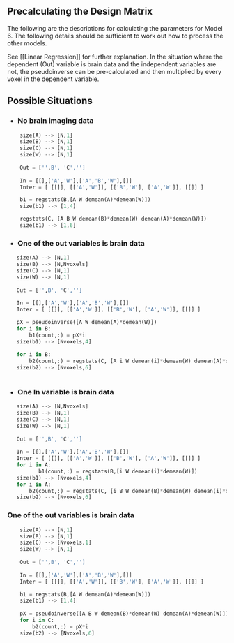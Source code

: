 ## Precalculating the Design Matrix
The following are the descriptions for calculating the parameters for Model 6. The following details should be sufficient to work out how to process the other models.

See [[Linear Regression]] for further explanation.
In the situation where the dependent (Out) variable is brain data and the independent variables are not, the pseudoinverse can be pre-calculated and then multiplied by every voxel in the dependent variable.
## Possible Situations
- ### No brain imaging data
 
```python
	size(A) --> [N,1]
	size(B) --> [N,1]
	size(C) --> [N,1]
	size(W) --> [N,1]	
	
	Out = ['',B', 'C','']
		 
	In = [[],['A','W'],['A','B','W'],[]]
	Inter = [ [[]], [['A','W']], [['B','W'], ['A','W']], [[]] ]

	b1 = regstats(B,[A W demean(A)*demean(W)])
	size(b1) --> [1,4]

	regstats(C, [A B W demean(B)*demean(W) demean(A)*demean(W)])
	size(b1) --> [1,6]

```

- ### One of the out variables is brain data

 ```python
	size(A) --> [N,1]
	size(B) --> [N,Nvoxels]
	size(C) --> [N,1]
	size(W) --> [N,1]	
	
	Out = ['',B', 'C','']
		 
	In = [[],['A','W'],['A','B','W'],[]]
	Inter = [ [[]], [['A','W']], [['B','W'], ['A','W']], [[]] ]

	pX = pseudoinverse([A W demean(A)*demean(W)])
	for i in B:
		b1(count,:) = pX*i
	size(b1) --> [Nvoxels,4]
	
	for i in B:
		b2(count,:) = regstats(C, [A i W demean(i)*demean(W) demean(A)*demean(W)])
	size(b2) --> [Nvoxels,6]
		   
```
- ### One In variable is brain data
 ```python
	size(A) --> [N,Nvoxels]
	size(B) --> [N,1]
	size(C) --> [N,1]
	size(W) --> [N,1]	
	
	Out = ['',B', 'C','']
		 
	In = [[],['A','W'],['A','B','W'],[]]
	Inter = [ [[]], [['A','W']], [['B','W'], ['A','W']], [[]] ]
	for i in A:
		   b1(count,:) = regstats(B,[i W demean(i)*demean(W)])
	size(b1) --> [Nvoxels,4]
	for i in A:
		b2(count,:) = regstats(C, [i B W demean(B)*demean(W) demean(i)*demean(W)])
	size(b2) --> [Nvoxels,6]
```

### One of the out variables is brain data
```python
	size(A) --> [N,1]
	size(B) --> [N,1]
	size(C) --> [Nvoxels,1]
	size(W) --> [N,1]	
	
	Out = ['',B', 'C','']
		 
	In = [[],['A','W'],['A','B','W'],[]]
	Inter = [ [[]], [['A','W']], [['B','W'], ['A','W']], [[]] ]

	b1 = regstats(B,[A W demean(A)*demean(W)])
	size(b1) --> [1,4]
		   
	pX = pseudoinverse([A B W demean(B)*demean(W) demean(A)*demean(W)])
	for i in C:
		b2(count,:) = pX*i
	size(b2) --> [Nvoxels,6]

```



	
